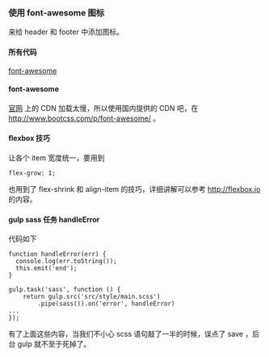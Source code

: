 ### 使用 font-awesome 图标

来给 header 和 footer 中添加图标。

#### 所有代码

[font-awesome](https://github.com/happypeter/flex/commit/e99a2252e57a5dd253338b4dd1cd4d368988e1ae)

#### font-awesome

[官网](http://www.haoqicat.com/gulp-flex-res/fontawesome.io) 上的 CDN 加载太慢，所以使用国内提供的 CDN 吧，在 http://www.bootcss.com/p/font-awesome/ 。

#### flexbox 技巧

让各个 item 宽度统一，要用到

```
flex-grow: 1;
```
也用到了 flex-shrink 和 align-item 的技巧，详细讲解可以参考 http://flexbox.io 的内容。

#### gulp sass 任务 handleError

代码如下

```
function handleError(err) {
  console.log(err.toString());
  this.emit('end');
}

gulp.task('sass', function () {
    return gulp.src('src/style/main.scss')
        .pipe(sass()).on('error', handleError)
...
});
```
有了上面这些内容，当我们不小心 scss 语句敲了一半的时候，误点了 save ，后台 gulp 就不至于死掉了。
